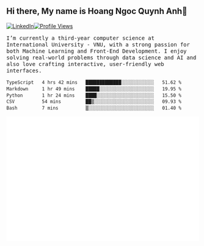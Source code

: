 ## Hi there, My name is Hoang Ngoc Quynh Anh👋

[![LinkedIn](https://img.shields.io/badge/LinkedIn-0077B5?style=flat&logo=linkedin&logoColor=white)](https://www.linkedin.com/in/quynhanh572004/)[![Profile Views](https://komarev.com/ghpvc/?username=quynhanhhoang572004&color=blue&style=flat-square)](https://github.com/quynhanhhoang572004)  

<samp> I’m currently a third-year computer science at International University - VNU, with a strong passion for both Machine Learning and Front-End Development. I enjoy solving real-world problems through data science and AI and also love crafting interactive, user-friendly web interfaces.<samp> 




<!--START_SECTION:waka-->

```txt
TypeScript   4 hrs 42 mins   █████████████░░░░░░░░░░░░   51.62 %
Markdown     1 hr 49 mins    █████░░░░░░░░░░░░░░░░░░░░   19.95 %
Python       1 hr 24 mins    ████░░░░░░░░░░░░░░░░░░░░░   15.50 %
CSV          54 mins         ██▒░░░░░░░░░░░░░░░░░░░░░░   09.93 %
Bash         7 mins          ▒░░░░░░░░░░░░░░░░░░░░░░░░   01.40 %
```

<!--END_SECTION:waka-->

![Full-year Contribution Calendar](https://github.com/quynhanhhoang572004/quynhanhhoang572004/blob/main/metrics.plugin.isocalendar.fullyear.svg)

